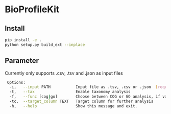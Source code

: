 # BioProfileKit

## Install
```bash
pip install -e .
python setup.py build_ext --inplace

```

## Parameter
Currently only supports .csv, .tsv and .json as input files
```bash 
 Options:
  -i,   --input PATH           Input file as .tsv, .csv or .json  [required]
  -t,   --tax                  Enable taxonomy analysis
  -f,   --func [cog|go]        Choose between COG or GO analysis, if validation is needed
  -tc,  --target_column TEXT   Target column for further analysis
  -h,   --help                 Show this message and exit.
```
